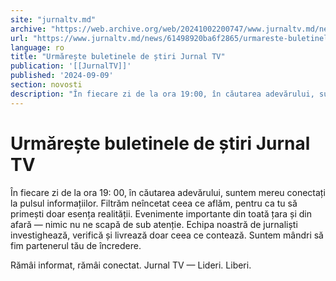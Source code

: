 ```yaml
---
site: "jurnaltv.md"
archive: "https://web.archive.org/web/20241002200747/www.jurnaltv.md/news/61498920ba6f2865/urmareste-buletinele-de-stiri-jurnal-tv.html"
url: "https://www.jurnaltv.md/news/61498920ba6f2865/urmareste-buletinele-de-stiri-jurnal-tv.html"
language: ro
title: "Urmărește buletinele de știri Jurnal TV"
publication: '[[JurnalTV]]'
published: '2024-09-09'
section: novosti
description: "În fiecare zi de la ora 19:00, în căutarea adevărului, suntem mereu conectați la pulsul informațiilor. Filtrăm neîncetat ceea ce aflăm, pentru ca tu să primești doar esența realității. Evenimente importante din toată țara și din afară — nimic nu ne scapă de sub atenție. Echipa noastră de jurnaliști investighează, verifică și livrează doar ceea ce contează. Suntem mândri să fim partenerul tău de încredere."
---
```


# Urmărește buletinele de știri Jurnal TV

În fiecare zi de la ora 19: 00, în căutarea adevărului, suntem mereu conectați la pulsul informațiilor. Filtrăm neîncetat ceea ce aflăm, pentru ca tu să primești doar esența realității. Evenimente importante din toată țara și din afară — nimic nu ne scapă de sub atenție. Echipa noastră de jurnaliști investighează, verifică și livrează doar ceea ce contează. Suntem mândri să fim partenerul tău de încredere.

Rămâi informat, rămâi conectat. Jurnal TV — Lideri. Liberi.